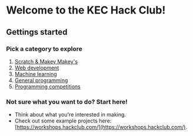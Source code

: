 # Welcome to the KEC Hack Club!

## Gettings started

### Pick a category to explore

1. [Scratch & Makey Makey's](scratch&makey-makey)
2. [Web development](web-development)
3. [Machine learning](machine-learning)
    <!-- 4. [Game development](game-development) -->
    <!-- 5. [Robots & hardware](robots&hardware) -->
    <!-- 6. [Mobile development](mobile-development) -->
4. [General programming](general-programming)
5. [Programming competitions](programming-competitions)

### Not sure what you want to do? Start here!

-   Think about what you're interested in making.
-   Check out some example projects here: [https://workshops.hackclub.com/](https://workshops.hackclub.com/).
